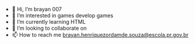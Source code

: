 - 👋 Hi, I’m brayan 007 
- 👀 I’m interested in games develop games 
- 🌱 I’m currently learning HTML
- 💞️ I’m looking to collaborate on 
- 📫 How to reach me brayan.henriquezordamde.souza@escola.pr.gov.br

<!---
africanosemfome/africanosemfome is a ✨ special ✨ repository because its `README.md` (this file) appears on your GitHub profile.
You can click the Preview link to take a look at your changes.
--->
